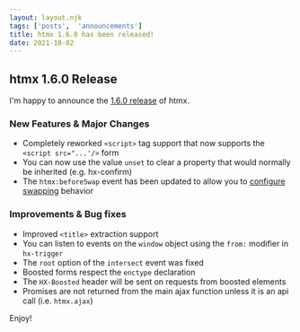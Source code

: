 ```yaml
---
layout: layout.njk
tags: ['posts',  'announcements']
title: htmx 1.6.0 has been released!
date: 2021-10-02
---
```


## htmx 1.6.0 Release

I'm happy to announce the [1.6.0 release](https://unpkg.com/browse/htmx.org@1.6.0/) of htmx.

### New Features & Major Changes

* Completely reworked `<script>` tag support that now supports the `<script src="...'/>` form
* You can now use the value `unset` to clear a property that would normally be inherited (e.g. hx-confirm)
* The `htmx:beforeSwap` event has been updated to allow you to [configure swapping](#modifying_swapping_behavior_with_events)
  behavior
  
### Improvements & Bug fixes

* Improved `<title>` extraction support
* You can listen to events on the `window` object using the `from:` modifier in `hx-trigger`
* The `root` option of the `intersect` event was fixed
* Boosted forms respect the `enctype` declaration
* The `HX-Boosted` header will be sent on requests from boosted elements
* Promises are not returned from the main ajax function unless it is an api call (i.e. `htmx.ajax`)

Enjoy!
